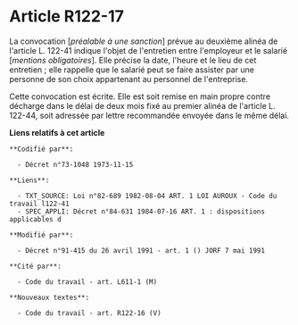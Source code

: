 # Article R122-17

La convocation [*préalable à une sanction*] prévue au deuxième alinéa de l'article L. 122-41 indique l'objet de l'entretien
entre l'employeur et le salarié [*mentions obligatoires*]. Elle précise la date, l'heure et le lieu de cet entretien ; elle
rappelle que le salarié peut se faire assister par une personne de son choix appartenant au personnel de l'entreprise. 

Cette convocation est écrite. Elle est soit remise en main propre contre décharge dans le délai de deux mois fixé au premier
alinéa de l'article L. 122-44, soit adressée par lettre recommandée envoyée dans le même délai.

**Liens relatifs à cet article**

	**Codifié par**:

	  - Décret n°73-1048 1973-11-15

	**Liens**:

	  - TXT_SOURCE: Loi n°82-689 1982-08-04 ART. 1 LOI AUROUX - Code du travail l122-41
	  - SPEC_APPLI: Décret n°84-631 1984-07-16 ART. 1 : dispositions applicables d

	**Modifié par**:

	  - Décret n°91-415 du 26 avril 1991 - art. 1 () JORF 7 mai 1991

	**Cité par**:

	  - Code du travail - art. L611-1 (M)

	**Nouveaux textes**:

	  - Code du travail - art. R122-16 (V)

